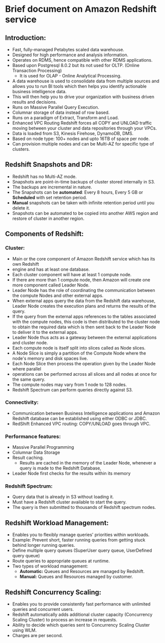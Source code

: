 # Brief document on Amazon Redshift service

## Introduction:

- Fast, fully-managed Petabytes scaled data warehouse.
- Designed for high performance and analysis information.
- Operates on RDMS, hence compatible with other RDMS applications.
- Based upon Postgresql 8.0.2 but its not used for OLTP. (Online Transaction Processing)
  - It is used for OLAP - Online Analytical Processing.
- A data warehouse is used to consolidate data from multiple sources and allows you
  to run BI tools which then helps you identify actionable business intelligence data.
- This will then help you to drive your organization with business driven results and decisions.
- Runs on Massive Parallel Query Execution.
- Columnar storage of data instead of row based.
- Runs on a paradigm of Extract, Transform and Load.
- Enhanced VPC Routing Redshift forces all COPY and UNLOAD traffic moving between your cluster and data
  repositories through your VPCs.
- Data is loaded from S3, Kinesis Firehose, DynamoDB, DMS.
- Based on node type: 100+ nodes and upto 16TB of space per node.
- Can provision multiple nodes and can be Multi-AZ for specific type of clusters.

## Redshift Snapshots and DR:
- Redshift has no Multi-AZ mode.
- Snapshots are point-in-time backups of cluster stored internally in S3.
- The backups are incremental in nature.
- The Snapshots can be **automated**: Every 8 hours, Every 5 GB or **Scheduled** with set retention period.
- **Manual** snapshots can be taken with infinite retention period until you delete it.
- Snapshots can be automated to be copied into another AWS region and restore of cluster in another region.

## Components of Redshift:

### Cluster:
- Main or the core component of Amazon Redshift service which has its own Redshift
- engine and has at least one database.
- Each cluster component will have at least 1 compute node. 
- If there are more than 1 compute node, then Amazon will create one more component called Leader Node.
- Leader Node has the role of coordinating the communication between the compute Nodes and other external apps. 
- When external apps query the data from the Redshift data warehouse, Leader Node creates the execution plans and returns the results of the query.
- If the query from the external apps references to the tables associated with the compute nodes, this code is then distributed 
  to the cluster node to obtain the required data which is then sent back to the Leader Node to deliver it to the external apps. 
- Leader Node thus acts as a gateway between the external applications and cluster node.
- Each compute node is itself split into slices called as Node slices. 
- A Node Slice is simply a partition of the Compute Node where the node's memory and disk spaces live.
- Each Node Slice then process the operation given by the Leader Node where parallel
- operations can be performed across all slices and all nodes at once for the same query.
- The compute nodes may vary from 1 node to 128 nodes. 
- Redshift Spectrum can perform queries directly against S3.

### Connectivity:
- Communication between Business Intelligence applications and Amazon Redshift database can be 
  established using either ODBC or JDBC.
- RedShift Enhanced VPC routing: COPY/UNLOAD goes through VPC.

### Performance features:
- Massive Parallel Programming
- Columnar Data Storage
- Result caching.
  - Results are cached in the memory of the Leader Node, whenever a query is made to the Redshift Database, 
- Leader Node first checks for the results within its memory

### Redshift Spectrum:
- Query data that is already in S3 without loading it.
- Must have a Redshift cluster available to start the query.
- The query is then submitted to thousands of Redshift spectrum nodes.

## Redshift Workload Management:

- Enables you to flexibly manage queries' priorities within workloads.
- Example: Prevent short, faster running queries from getting stuck behind longer running queries.
- Define multiple query queues (SuperUser query queue, UserDefined query queue)
- Route queries to appropriate queues at runtime.
- Two types of workload management:
  - **Automatic:** Queues and Resources are managed by Redshift.
  - **Manual:** Queues and Resources managed by customer.

## Redshift Concurrency Scaling:

- Enables you to provide consistently fast performance with unlimited queries and concurrent users.
- Redshift automatically adds additional cluster capacity (Concurrency Scaling Cluster) to process an increase in requests.
- Ability to decide which queries sent to Concurrency Scaling Cluster using WLM.
- Charges are per second.